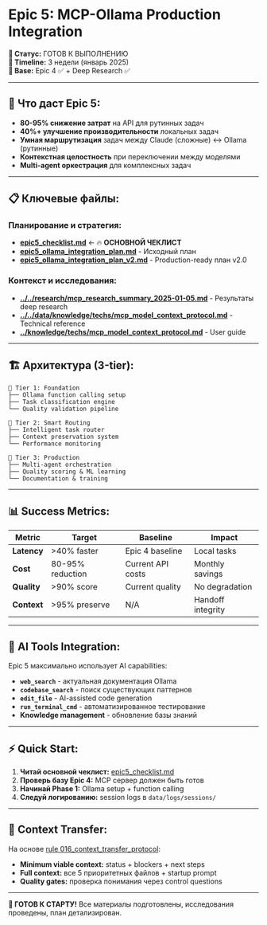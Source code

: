 # Epic 5: MCP-Ollama Production Integration

**🎯 Статус:** ГОТОВ К ВЫПОЛНЕНИЮ  
**📅 Timeline:** 3 недели (январь 2025)  
**🔗 Base:** Epic 4 ✅ + Deep Research ✅

---

## 🎁 **Что даст Epic 5:**

- **80-95% снижение затрат** на API для рутинных задач
- **40%+ улучшение производительности** локальных задач  
- **Умная маршрутизация** задач между Claude (сложные) ↔ Ollama (рутинные)
- **Контекстная целостность** при переключении между моделями
- **Multi-agent оркестрация** для комплексных задач

---

## 📋 **Ключевые файлы:**

### Планирование и стратегия:
- **[epic5_checklist.md](epic5_checklist.md)** ← 🔥 **ОСНОВНОЙ ЧЕКЛИСТ** 
- **[epic5_ollama_integration_plan.md](epic5_ollama_integration_plan.md)** - Исходный план
- **[epic5_ollama_integration_plan_v2.md](epic5_ollama_integration_plan_v2.md)** - Production-ready план v2.0

### Контекст и исследования:
- **[../../research/mcp_research_summary_2025-01-05.md](../../research/mcp_research_summary_2025-01-05.md)** - Результаты deep research
- **[../../data/knowledge/techs/mcp_model_context_protocol.md](../../data/knowledge/techs/mcp_model_context_protocol.md)** - Technical reference
- **[../knowledge/techs/mcp_model_context_protocol.md](../knowledge/techs/mcp_model_context_protocol.md)** - User guide

---

## 🏗️ **Архитектура (3-tier):**

```
🧠 Tier 1: Foundation
├── Ollama function calling setup
├── Task classification engine  
└── Quality validation pipeline

🚀 Tier 2: Smart Routing
├── Intelligent task router
├── Context preservation system
└── Performance monitoring

🎯 Tier 3: Production
├── Multi-agent orchestration
├── Quality scoring & ML learning
└── Documentation & training
```

---

## 📊 **Success Metrics:**

| Metric | Target | Baseline | Impact |
|--------|--------|----------|--------|
| **Latency** | >40% faster | Epic 4 baseline | Local tasks |
| **Cost** | 80-95% reduction | Current API costs | Monthly savings |
| **Quality** | >90% score | Current quality | No degradation |
| **Context** | >95% preserve | N/A | Handoff integrity |

---

## 🔧 **AI Tools Integration:**

Epic 5 максимально использует AI capabilities:
- **`web_search`** - актуальная документация Ollama
- **`codebase_search`** - поиск существующих паттернов  
- **`edit_file`** - AI-assisted code generation
- **`run_terminal_cmd`** - автоматизированное тестирование
- **Knowledge management** - обновление базы знаний

---

## ⚡ **Quick Start:**

1. **Читай основной чеклист:** [epic5_checklist.md](epic5_checklist.md)
2. **Проверь базу Epic 4:** MCP сервер должен быть готов
3. **Начинай Phase 1:** Ollama setup + function calling
4. **Следуй логированию:** session logs в `data/logs/sessions/`

---

## 🔄 **Context Transfer:**

На основе [rule 016_context_transfer_protocol](../../.cursor/rules/core/016_context_transfer_protocol.mdc):
- **Minimum viable context:** status + blockers + next steps
- **Full context:** все 5 приоритетных файлов + startup prompt
- **Quality gates:** проверка понимания через control questions

---

**🎯 ГОТОВ К СТАРТУ!** Все материалы подготовлены, исследования проведены, план детализирован. 